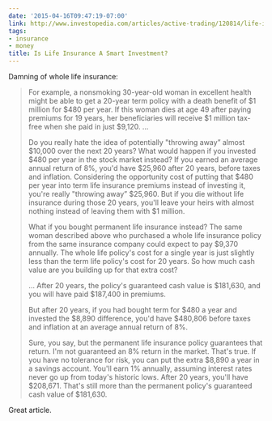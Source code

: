 ```yaml
---
date: '2015-04-16T09:47:19-07:00'
link: http://www.investopedia.com/articles/active-trading/120814/life-insurance-smart-investment.asp
tags:
- insurance
- money
title: Is Life Insurance A Smart Investment?
---
```


Damning of whole life insurance:

>For example, a nonsmoking 30-year-old woman in excellent health might be able to get a 20-year term policy with a death benefit of $1 million for $480 per year. If this woman dies at age 49 after paying premiums for 19 years, her beneficiaries will receive $1 million tax-free when she paid in just $9,120. …
>
>Do you really hate the idea of potentially "throwing away” almost $10,000 over the next 20 years? What would happen if you invested $480 per year in the stock market instead? If you earned an average annual return of 8%, you'd have $25,960 after 20 years, before taxes and inflation. Considering the opportunity cost of putting that $480 per year into term life insurance premiums instead of investing it, you're really "throwing away” $25,960. But if you die without life insurance during those 20 years, you'll leave your heirs with almost nothing instead of leaving them with $1 million.
>
>What if you bought permanent life insurance instead? The same woman described above who purchased a whole life insurance policy from the same insurance company could expect to pay $9,370 annually. The whole life policy's cost for a single year is just slightly less than the term life policy's cost for 20 years. So how much cash value are you building up for that extra cost?
>
>… After 20 years, the policy's guaranteed cash value is $181,630, and you will have paid $187,400 in premiums.
>
>But after 20 years, if you had bought term for $480 a year and invested the $8,890 difference, you'd have $480,806 before taxes and inflation at an average annual return of 8%.
>
>Sure, you say, but the permanent life insurance policy guarantees that return. I'm not guaranteed an 8% return in the market. That's true. If you have no tolerance for risk, you can put the extra $8,890 a year in a savings account. You'll earn 1% annually, assuming interest rates never go up from today's historic lows. After 20 years, you'll have $208,671. That's still more than the permanent policy's guaranteed cash value of $181,630.

Great article.
